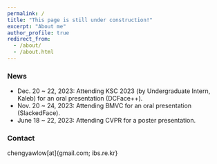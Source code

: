 ```yaml
---
permalink: /
title: "This page is still under construction!"
excerpt: "About me"
author_profile: true
redirect_from: 
  - /about/
  - /about.html
---
```


### News
+ Dec. 20 ~ 22, 2023: Attending KSC 2023 (by Undergraduate Intern, Kaleb) for an oral presentation (DCFace++). 
+ Nov. 20 ~ 24, 2023: Attending BMVC for an oral presentation (SlackedFace).
+ June 18 ~ 22, 2023: Attending CVPR for a poster presentation.


### Contact
chengyawlow[at]{gmail.com; ibs.re.kr}
